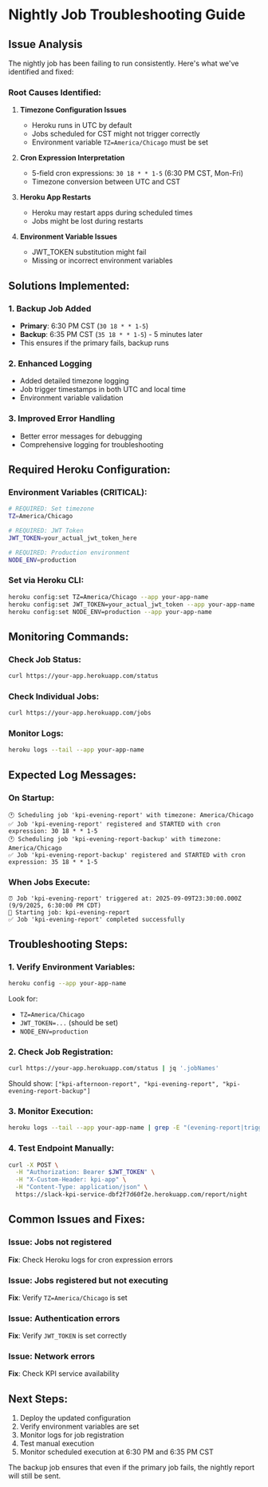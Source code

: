 # Nightly Job Troubleshooting Guide

## Issue Analysis

The nightly job has been failing to run consistently. Here's what we've identified and fixed:

### Root Causes Identified:

1. **Timezone Configuration Issues**
   - Heroku runs in UTC by default
   - Jobs scheduled for CST might not trigger correctly
   - Environment variable `TZ=America/Chicago` must be set

2. **Cron Expression Interpretation**
   - 5-field cron expressions: `30 18 * * 1-5` (6:30 PM CST, Mon-Fri)
   - Timezone conversion between UTC and CST

3. **Heroku App Restarts**
   - Heroku may restart apps during scheduled times
   - Jobs might be lost during restarts

4. **Environment Variable Issues**
   - JWT_TOKEN substitution might fail
   - Missing or incorrect environment variables

## Solutions Implemented:

### 1. Backup Job Added
- **Primary**: 6:30 PM CST (`30 18 * * 1-5`)
- **Backup**: 6:35 PM CST (`35 18 * * 1-5`) - 5 minutes later
- This ensures if the primary fails, backup runs

### 2. Enhanced Logging
- Added detailed timezone logging
- Job trigger timestamps in both UTC and local time
- Environment variable validation

### 3. Improved Error Handling
- Better error messages for debugging
- Comprehensive logging for troubleshooting

## Required Heroku Configuration:

### Environment Variables (CRITICAL):
```bash
# REQUIRED: Set timezone
TZ=America/Chicago

# REQUIRED: JWT Token
JWT_TOKEN=your_actual_jwt_token_here

# REQUIRED: Production environment
NODE_ENV=production
```

### Set via Heroku CLI:
```bash
heroku config:set TZ=America/Chicago --app your-app-name
heroku config:set JWT_TOKEN=your_actual_jwt_token --app your-app-name
heroku config:set NODE_ENV=production --app your-app-name
```

## Monitoring Commands:

### Check Job Status:
```bash
curl https://your-app.herokuapp.com/status
```

### Check Individual Jobs:
```bash
curl https://your-app.herokuapp.com/jobs
```

### Monitor Logs:
```bash
heroku logs --tail --app your-app-name
```

## Expected Log Messages:

### On Startup:
```
🕐 Scheduling job 'kpi-evening-report' with timezone: America/Chicago
✅ Job 'kpi-evening-report' registered and STARTED with cron expression: 30 18 * * 1-5
🕐 Scheduling job 'kpi-evening-report-backup' with timezone: America/Chicago
✅ Job 'kpi-evening-report-backup' registered and STARTED with cron expression: 35 18 * * 1-5
```

### When Jobs Execute:
```
⏰ Job 'kpi-evening-report' triggered at: 2025-09-09T23:30:00.000Z (9/9/2025, 6:30:00 PM CDT)
🚀 Starting job: kpi-evening-report
✅ Job 'kpi-evening-report' completed successfully
```

## Troubleshooting Steps:

### 1. Verify Environment Variables:
```bash
heroku config --app your-app-name
```
Look for:
- `TZ=America/Chicago`
- `JWT_TOKEN=...` (should be set)
- `NODE_ENV=production`

### 2. Check Job Registration:
```bash
curl https://your-app.herokuapp.com/status | jq '.jobNames'
```
Should show: `["kpi-afternoon-report", "kpi-evening-report", "kpi-evening-report-backup"]`

### 3. Monitor Execution:
```bash
heroku logs --tail --app your-app-name | grep -E "(evening-report|triggered|completed)"
```

### 4. Test Endpoint Manually:
```bash
curl -X POST \
  -H "Authorization: Bearer $JWT_TOKEN" \
  -H "X-Custom-Header: kpi-app" \
  -H "Content-Type: application/json" \
  https://slack-kpi-service-dbf2f7d60f2e.herokuapp.com/report/night
```

## Common Issues and Fixes:

### Issue: Jobs not registered
**Fix**: Check Heroku logs for cron expression errors

### Issue: Jobs registered but not executing
**Fix**: Verify `TZ=America/Chicago` is set

### Issue: Authentication errors
**Fix**: Verify `JWT_TOKEN` is set correctly

### Issue: Network errors
**Fix**: Check KPI service availability

## Next Steps:

1. Deploy the updated configuration
2. Verify environment variables are set
3. Monitor logs for job registration
4. Test manual execution
5. Monitor scheduled execution at 6:30 PM and 6:35 PM CST

The backup job ensures that even if the primary job fails, the nightly report will still be sent.
